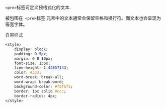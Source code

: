 

`<pre>`标签可定义预格式化的文本.

被包围在` <pre>`标签 元素中的文本通常会保留空格和换行符。而文本也会呈现为等宽字体。

自带样式

```css
<style>    
    display: block;
    padding: 9.5px;
    margin: 0 0 10px;
    font-size: 13px;
    line-height: 1.42857143;
    color: #333;
    word-break: break-all;
    word-wrap: break-word;
    background-color: #f5f5f5;
    border: 1px solid #ccc;
    border-radius: 4px;
</style>
```




